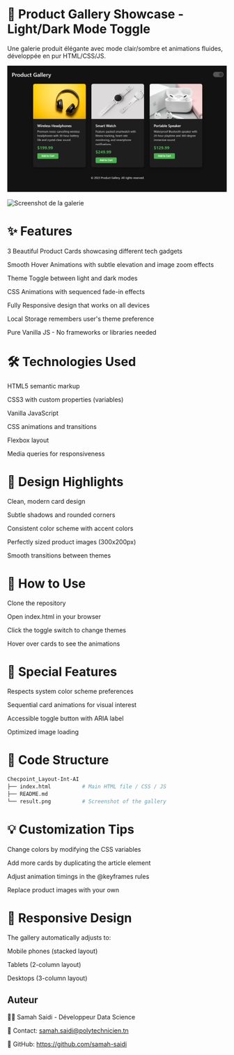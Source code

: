 # 📸 Product Gallery Showcase - Light/Dark Mode Toggle

Une galerie produit élégante avec mode clair/sombre et animations fluides, développée en pur HTML/CSS/JS.

![Screenshot de la galerie](result.png)

![Screenshot de la galerie](result1.png)

# ✨ Features

3 Beautiful Product Cards showcasing different tech gadgets

Smooth Hover Animations with subtle elevation and image zoom effects

Theme Toggle between light and dark modes

CSS Animations with sequenced fade-in effects

Fully Responsive design that works on all devices

Local Storage remembers user's theme preference

Pure Vanilla JS - No frameworks or libraries needed

# 🛠️ Technologies Used

HTML5 semantic markup

CSS3 with custom properties (variables)

Vanilla JavaScript

CSS animations and transitions

Flexbox layout

Media queries for responsiveness

# 🎨 Design Highlights

Clean, modern card design

Subtle shadows and rounded corners

Consistent color scheme with accent colors

Perfectly sized product images (300x200px)

Smooth transitions between themes

# 🚀 How to Use
Clone the repository

Open index.html in your browser

Click the toggle switch to change themes

Hover over cards to see the animations

# 🌟 Special Features
Respects system color scheme preferences

Sequential card animations for visual interest

Accessible toggle button with ARIA label

Optimized image loading

# 📝 Code Structure
```bash
Checpoint_Layout-Int-AI
├── index.html          # Main HTML file / CSS / JS
├── README.md
└── result.png          # Screenshot of the gallery
```

# 💡 Customization Tips

Change colors by modifying the CSS variables

Add more cards by duplicating the article element

Adjust animation timings in the @keyframes rules

Replace product images with your own

# 📱 Responsive Design
The gallery automatically adjusts to:

Mobile phones (stacked layout)

Tablets (2-column layout)

Desktops (3-column layout)

## Auteur

👩‍💻 Samah Saidi - Développeur Data Science

📧 Contact: samah.saidi@polytechnicien.tn

🔗 GitHub: https://github.com/samah-saidi